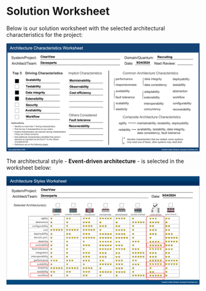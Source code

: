 # Solution Worksheet

Below is our solution worksheet with the selected architectural characteristics for the project:

![solution-characteristics-worksheet.png](images/solution-characteristics-worksheet-2.png)

The architectural style - **Event-driven architecture** - is selected in the worksheet below: 

![architecture-style-worksheet.png](images/architecture-style-worksheet.png)